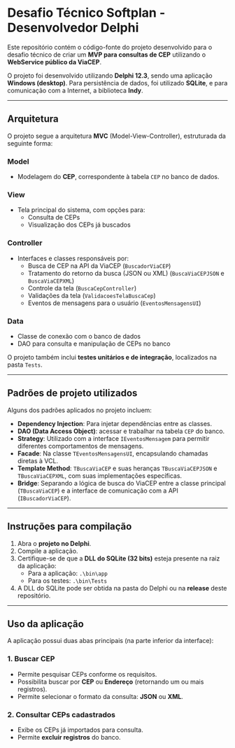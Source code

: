 # Desafio Técnico Softplan - Desenvolvedor Delphi

Este repositório contém o código-fonte do projeto desenvolvido para o desafio técnico de criar um **MVP para consultas de CEP** utilizando o **WebService público da ViaCEP**.

O projeto foi desenvolvido utilizando **Delphi 12.3**, sendo uma aplicação **Windows (desktop)**. Para persistência de dados, foi utilizado **SQLite**, e para comunicação com a Internet, a biblioteca **Indy**.

---

## Arquitetura

O projeto segue a arquitetura **MVC** (Model-View-Controller), estruturada da seguinte forma:

### Model
- Modelagem do **CEP**, correspondente à tabela `CEP` no banco de dados.

### View
- Tela principal do sistema, com opções para:
  - Consulta de CEPs
  - Visualização dos CEPs já buscados

### Controller
- Interfaces e classes responsáveis por:
  - Busca de CEP na API da ViaCEP (`BuscadorViaCEP`)
  - Tratamento do retorno da busca (JSON ou XML) (`BuscaViaCEPJSON` e `BuscaViaCEPXML`)
  - Controle da tela (`BuscaCepController`)
  - Validações da tela (`ValidacoesTelaBuscaCep`)
  - Eventos de mensagens para o usuário (`EventosMensagensUI`)

### Data
- Classe de conexão com o banco de dados
- DAO para consulta e manipulação de CEPs no banco

O projeto também inclui **testes unitários e de integração**, localizados na pasta `Tests`.

---

## Padrões de projeto utilizados

Alguns dos padrões aplicados no projeto incluem:

- **Dependency Injection**: Para injetar dependências entre as classes.
- **DAO (Data Access Object)**: acessar e trabalhar na tabela `CEP` do banco.
- **Strategy**: Utilizado com a interface `IEventosMensagem` para permitir diferentes comportamentos de mensagens.
- **Facade**: Na classe `TEventosMensagensUI`, encapsulando chamadas diretas à VCL.
- **Template Method**: `TBuscaViaCEP` e suas heranças `TBuscaViaCEPJSON` e `TBuscaViaCEPXML`, com suas implementações específicas.
- **Bridge**: Separando a lógica de busca do ViaCEP entre a classe principal (`TBuscaViaCEP`) e a interface de comunicação com a API (`IBuscadorViaCEP`).

---

## Instruções para compilação

1. Abra o **projeto no Delphi**.
2. Compile a aplicação.
3. Certifique-se de que a **DLL do SQLite (32 bits)** esteja presente na raiz da aplicação:
   - Para a aplicação: `.\bin\app`
   - Para os testes: `.\bin\Tests`
4. A DLL do SQLite pode ser obtida na pasta do Delphi ou na **release** deste repositório.

---

## Uso da aplicação

A aplicação possui duas abas principais (na parte inferior da interface):

### 1. Buscar CEP
- Permite pesquisar CEPs conforme os requisitos.
- Possibilita buscar por **CEP** ou **Endereço** (retornando um ou mais registros).
- Permite selecionar o formato da consulta: **JSON** ou **XML**.

### 2. Consultar CEPs cadastrados
- Exibe os CEPs já importados para consulta.
- Permite **excluir registros** do banco.